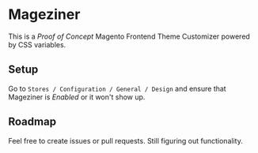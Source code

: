 # Mageziner

This is a *Proof of Concept* Magento Frontend Theme Customizer powered by CSS variables.


## Setup

Go to `Stores / Configuration / General / Design` and ensure that Mageziner is *Enabled* or it won't show up.

## Roadmap

Feel free to create issues or pull requests. Still figuring out functionality.
